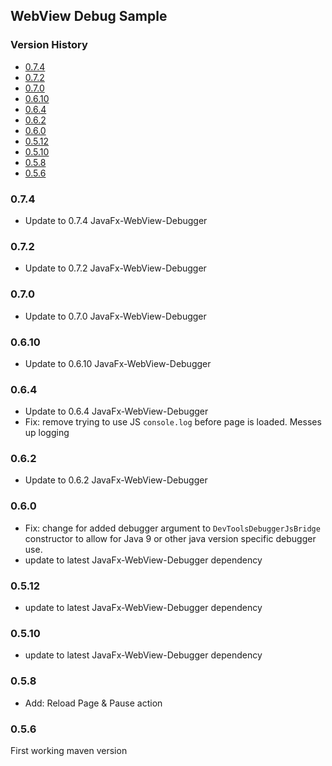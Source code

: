 ## WebView Debug Sample

[TOC levels=3,6]: # "Version History"

### Version History
- [0.7.4](#074)
- [0.7.2](#072)
- [0.7.0](#070)
- [0.6.10](#0610)
- [0.6.4](#064)
- [0.6.2](#062)
- [0.6.0](#060)
- [0.5.12](#0512)
- [0.5.10](#0510)
- [0.5.8](#058)
- [0.5.6](#056)


### 0.7.4

* Update to 0.7.4 JavaFx-WebView-Debugger

### 0.7.2

* Update to 0.7.2 JavaFx-WebView-Debugger

### 0.7.0

* Update to 0.7.0 JavaFx-WebView-Debugger

### 0.6.10

* Update to 0.6.10 JavaFx-WebView-Debugger

### 0.6.4

* Update to 0.6.4 JavaFx-WebView-Debugger
* Fix: remove trying to use JS `console.log` before page is loaded. Messes up logging

### 0.6.2

* Update to 0.6.2 JavaFx-WebView-Debugger

### 0.6.0

* Fix: change for added debugger argument to `DevToolsDebuggerJsBridge` constructor to allow for
  Java 9 or other java version specific debugger use.
* update to latest JavaFx-WebView-Debugger dependency

### 0.5.12

* update to latest JavaFx-WebView-Debugger dependency

### 0.5.10

* update to latest JavaFx-WebView-Debugger dependency

### 0.5.8

* Add: Reload Page & Pause action

### 0.5.6

First working maven version

